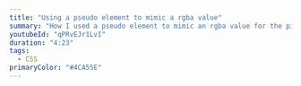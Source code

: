 ```yaml
---
title: "Using a pseudo element to mimic a rgba value"
summary: "How I used a pseudo element to mimic an rgba value for the pill component I use on my website."
youtubeId: "qPRvEJr1LvI"
duration: "4:23"
tags:
  - CSS
primaryColor: "#4CA55E"
---
```


